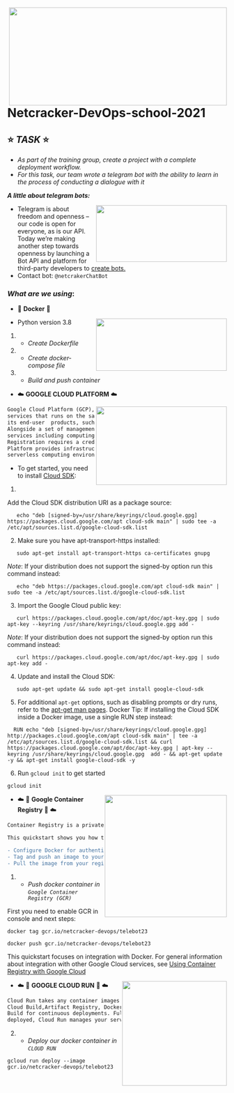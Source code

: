 # <img src="http://www.pipelinepub.com/1011/OSS_BSS/info/NetCracker_480x240-3.gif"  align="right" width="500" height="225">
# Netcracker-DevOps-school-2021 


## ⭐ _TASK_ ⭐ 
 - _As part of the training group, create a project with a complete deployment workflow._
 - _For this task, our team wrote a telegram bot with the ability to learn in the process of conducting a dialogue with it_
 
 **_A little about telegram bots:_**
 
 <image src="https://3dnews.ru/assets/external/illustrations/2021/02/26/1033659/1.jpg" align="right" width="300" height="130">
 
- Telegram is about freedom and openness – our code is open for everyone, as is our API. Today we’re making another step towards openness by launching a Bot API and platform for third-party developers to [create bots.](https://core.telegram.org/bots)
- Contact bot: ```@netcrakerChatBot```
 
 ### _What are we using_:
- 🐳   **Docker**   🐳 
<img src="https://miro.medium.com/max/1000/1*E8IgOSkMTpBRs0w0-Zsx2g.gif" align="right" width="300" height="120">

- Python version 3.8
 
 1. - _Create Dockerfile_ 
 2. - _Create docker-compose file_
 3. - _Build and push container_
 
 - ☁️    **GOOGLE CLOUD PLATFORM**   ☁️  
 
 <img src="https://cdn.dribbble.com/users/57858/screenshots/2292590/jeshie_dribbble_cloud.gif" align="right" width="300" height="180">
 
```diff 
Google Cloud Platform (GCP), offered by Google, is a suite of cloud computing
services that runs on the same infrastructure  that Google uses internally for
its end-user  products, such as Google Search, Gmail, file storage, and YouTube.
Alongside a set of management tools, it provides a series of modular cloud 
services including computing,  data storage,data analytics and machine learning.
Registration requires a credit card or bank account details. Google Cloud
Platform provides infrastructure as a service, platform as a service, and 
serverless computing environments.
```
 - To get started, you need to install [Cloud SDK](https://cloud.google.com/sdk/docs/quickstart):
 
1.
   
   Add the Cloud SDK distribution URI as a package source:
 ```console
    echo "deb [signed-by=/usr/share/keyrings/cloud.google.gpg] https://packages.cloud.google.com/apt cloud-sdk main" | sudo tee -a /etc/apt/sources.list.d/google-cloud-sdk.list
 ```
   2. Make sure you have apt-transport-https installed:
 ```console
    sudo apt-get install apt-transport-https ca-certificates gnupg
  ```
   _Note_: If your distribution does not support the signed-by option run this command instead:
 ```console
    echo "deb https://packages.cloud.google.com/apt cloud-sdk main" | sudo tee -a /etc/apt/sources.list.d/google-cloud-sdk.list
 ```
   3. Import the Google Cloud public key:
 ```console
    curl https://packages.cloud.google.com/apt/doc/apt-key.gpg | sudo apt-key --keyring /usr/share/keyrings/cloud.google.gpg add -
  ```
 _Note_: If your distribution does not support the signed-by option run this command instead:
 ```console
    curl https://packages.cloud.google.com/apt/doc/apt-key.gpg | sudo apt-key add -
 ```
   4. Update and install the Cloud SDK:
 
 ```console
    sudo apt-get update && sudo apt-get install google-cloud-sdk
  ```
   5. For additional ```apt-get``` options, such as disabling prompts or dry runs, refer to the [apt-get man pages](https://linux.die.net/man/8/apt-get).
Docker Tip: If installing the Cloud SDK inside a Docker image, use a single RUN step instead:
  ```console
    RUN echo "deb [signed-by=/usr/share/keyrings/cloud.google.gpg] http://packages.cloud.google.com/apt cloud-sdk main" | tee -a /etc/apt/sources.list.d/google-cloud-sdk.list && curl https://packages.cloud.google.com/apt/doc/apt-key.gpg | apt-key --keyring /usr/share/keyrings/cloud.google.gpg  add - && apt-get update -y && apt-get install google-cloud-sdk -y
 ```
   6. Run ```gcloud init``` to get started
 ```console
 gcloud init
 ```

<img src="https://docs.signalfx.com/en/latest/_images/integration_googlecontainerengine.png" align="right" width="280" heigth="200" >

- ☁️    🐳 **Google Container Registry** 🐳   ☁️ 

```diff
Container Registry is a private container image registry that runs on Google Cloud.

This quickstart shows you how to:

- Configure Docker for authentication to Container Registry
- Tag and push an image to your registry
- Pull the image from your registry
```

1. - _Push docker container in `Google Container Registry (GCR)`_

First you need to enable GCR in console and next steps:
```console
docker tag gcr.io/netcracker-devops/telebot23

docker push gcr.io/netcracker-devops/telebot23
```

This quickstart focuses on integration with Docker. For general information about integration with other Google Cloud services, see [Using Container Registry with Google Cloud](https://cloud.google.com/container-registry/docs/using-with-google-cloud-platform)

<img src="https://seeklogo.com/images/G/google-cloud-run-logo-895F1305FF-seeklogo.com.png" align="right" width="240" heigth="200" >

- ☁️ 🏃   **GOOGLE CLOUD RUN**   🏃 ☁️ 

```diff
Cloud Run takes any container images and pairs great with the container ecosystem: 
Cloud Build,Artifact Registry, Docker. ... Integration with Cloud Code and Cloud
Build for continuous deployments. Fully managed. No infrastructure to manage: once
deployed, Cloud Run manages your services so you can sleep well.
```

2. - _Deploy our docker container in `CLOUD RUN`_

```console
gcloud run deploy --image  gcr.io/netcracker-devops/telebot23
```











